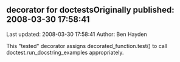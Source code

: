 ## decorator for doctestsOriginally published: 2008-03-30 17:58:41 
Last updated: 2008-03-30 17:58:41 
Author: Ben Hayden 
 
This "tested" decorator assigns decorated_function.test() to call doctest.run_docstring_examples appropriately.